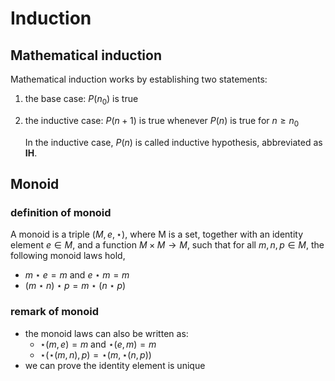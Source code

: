 # Induction

## Mathematical induction

Mathematical induction works by establishing two statements:

1. the base case: $P(n_0)$ is true
2. the inductive case: $P(n+1)$ is true whenever $P(n)$ is true for $n \geq n_0$

   In the inductive case, $P(n)$ is called inductive hypothesis, abbreviated as **IH**.

## Monoid

### definition of monoid

A monoid is a triple $(M, e, \star)$, where M is a set, together with an identity element $e \in M$, and a function $M \times M \to M$, such that for all $m, n, p \in M$, the following monoid laws hold,

- $m \star e = m$ and $e \star m = m$
- $(m \star n) \star p = m \star (n \star p)$

### remark of monoid

- the monoid laws can also be written as:
  - $\star (m, e) = m$ and $\star (e, m) = m$
  - $\star (\star (m, n), p) = \star (m, \star (n, p))$
- we can prove the identity element is unique
